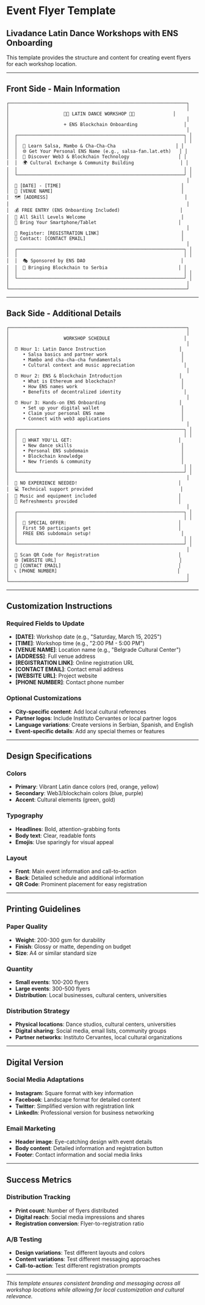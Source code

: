 # Event Flyer Template
## Livadance Latin Dance Workshops with ENS Onboarding

This template provides the structure and content for creating event flyers for each workshop location.

---

## Front Side - Main Information

```
┌─────────────────────────────────────────────────────────────────┐
│                                                                 │
│                    🕺💃 LATIN DANCE WORKSHOP 💃🕺              │
│                                                                 │
│                    + ENS Blockchain Onboarding                 │
│                                                                 │
│  ┌─────────────────────────────────────────────────────────────┐ │
│  │                                                             │ │
│  │  🎵 Learn Salsa, Mambo & Cha-Cha-Cha                      │ │
│  │  🌐 Get Your Personal ENS Name (e.g., salsa-fan.lat.eth)   │ │
│  │  🎯 Discover Web3 & Blockchain Technology                  │ │
│  │  🌍 Cultural Exchange & Community Building                 │ │
│  │                                                             │ │
│  └─────────────────────────────────────────────────────────────┘ │
│                                                                 │
│  📅 [DATE] - [TIME]                                            │
│  📍 [VENUE NAME]                                               │
│  🗺️ [ADDRESS]                                                  │
│                                                                 │
│  💰 FREE ENTRY (ENS Onboarding Included)                      │
│  👥 All Skill Levels Welcome                                   │
│  📱 Bring Your Smartphone/Tablet                              │
│                                                                 │
│  🔗 Register: [REGISTRATION LINK]                              │
│  📧 Contact: [CONTACT EMAIL]                                   │
│                                                                 │
│  ┌─────────────────────────────────────────────────────────────┐ │
│  │                                                             │ │
│  │  🎭 Sponsored by ENS DAO                                   │
│  │  🌟 Bringing Blockchain to Serbia                          │ │
│  │                                                             │ │
│  └─────────────────────────────────────────────────────────────┘ │
│                                                                 │
└─────────────────────────────────────────────────────────────────┘
```

---

## Back Side - Additional Details

```
┌─────────────────────────────────────────────────────────────────┐
│                                                                 │
│                    WORKSHOP SCHEDULE                           │
│                                                                 │
│  ⏰ Hour 1: Latin Dance Instruction                           │
│     • Salsa basics and partner work                           │
│     • Mambo and cha-cha-cha fundamentals                      │
│     • Cultural context and music appreciation                  │
│                                                                 │
│  ⏰ Hour 2: ENS & Blockchain Introduction                     │
│     • What is Ethereum and blockchain?                        │
│     • How ENS names work                                      │
│     • Benefits of decentralized identity                       │
│                                                                 │
│  ⏰ Hour 3: Hands-on ENS Onboarding                           │
│     • Set up your digital wallet                              │
│     • Claim your personal ENS name                            │
│     • Connect with web3 applications                          │
│                                                                 │
│  ┌─────────────────────────────────────────────────────────────┐ │
│  │                                                             │ │
│  │  🎯 WHAT YOU'LL GET:                                       │
│  │  • New dance skills                                        │
│  │  • Personal ENS subdomain                                  │
│  │  • Blockchain knowledge                                    │
│  │  • New friends & community                                 │
│  │                                                             │ │
│  └─────────────────────────────────────────────────────────────┘ │
│                                                                 │
│  🚀 NO EXPERIENCE NEEDED!                                     │
│  💻 Technical support provided                                │
│  🎵 Music and equipment included                              │
│  🥤 Refreshments provided                                     │
│                                                                 │
│  ┌─────────────────────────────────────────────────────────────┐ │
│  │                                                             │ │
│  │  🌟 SPECIAL OFFER:                                         │
│  │  First 50 participants get                                │
│  │  FREE ENS subdomain setup!                                 │
│  │                                                             │ │
│  └─────────────────────────────────────────────────────────────┘ │
│                                                                 │
│  📱 Scan QR Code for Registration                             │
│  🌐 [WEBSITE URL]                                             │
│  📧 [CONTACT EMAIL]                                           │
│  📞 [PHONE NUMBER]                                            │
│                                                                 │
└─────────────────────────────────────────────────────────────────┘
```

---

## Customization Instructions

### Required Fields to Update
- **[DATE]**: Workshop date (e.g., "Saturday, March 15, 2025")
- **[TIME]**: Workshop time (e.g., "2:00 PM - 5:00 PM")
- **[VENUE NAME]**: Location name (e.g., "Belgrade Cultural Center")
- **[ADDRESS]**: Full venue address
- **[REGISTRATION LINK]**: Online registration URL
- **[CONTACT EMAIL]**: Contact email address
- **[WEBSITE URL]**: Project website
- **[PHONE NUMBER]**: Contact phone number

### Optional Customizations
- **City-specific content**: Add local cultural references
- **Partner logos**: Include Instituto Cervantes or local partner logos
- **Language variations**: Create versions in Serbian, Spanish, and English
- **Event-specific details**: Add any special themes or features

---

## Design Specifications

### Colors
- **Primary**: Vibrant Latin dance colors (red, orange, yellow)
- **Secondary**: Web3/blockchain colors (blue, purple)
- **Accent**: Cultural elements (green, gold)

### Typography
- **Headlines**: Bold, attention-grabbing fonts
- **Body text**: Clear, readable fonts
- **Emojis**: Use sparingly for visual appeal

### Layout
- **Front**: Main event information and call-to-action
- **Back**: Detailed schedule and additional information
- **QR Code**: Prominent placement for easy registration

---

## Printing Guidelines

### Paper Quality
- **Weight**: 200-300 gsm for durability
- **Finish**: Glossy or matte, depending on budget
- **Size**: A4 or similar standard size

### Quantity
- **Small events**: 100-200 flyers
- **Large events**: 300-500 flyers
- **Distribution**: Local businesses, cultural centers, universities

### Distribution Strategy
- **Physical locations**: Dance studios, cultural centers, universities
- **Digital sharing**: Social media, email lists, community groups
- **Partner networks**: Instituto Cervantes, local cultural organizations

---

## Digital Version

### Social Media Adaptations
- **Instagram**: Square format with key information
- **Facebook**: Landscape format for detailed content
- **Twitter**: Simplified version with registration link
- **LinkedIn**: Professional version for business networking

### Email Marketing
- **Header image**: Eye-catching design with event details
- **Body content**: Detailed information and registration button
- **Footer**: Contact information and social media links

---

## Success Metrics

### Distribution Tracking
- **Print count**: Number of flyers distributed
- **Digital reach**: Social media impressions and shares
- **Registration conversion**: Flyer-to-registration ratio

### A/B Testing
- **Design variations**: Test different layouts and colors
- **Content variations**: Test different messaging approaches
- **Call-to-action**: Test different registration prompts

---

*This template ensures consistent branding and messaging across all workshop locations while allowing for local customization and cultural relevance.*
